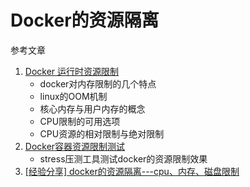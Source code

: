# Docker的资源隔离

参考文章

1. [Docker 运行时资源限制](https://blog.csdn.net/candcplusplus/article/details/53728507)
    - docker对内存限制的几个特点
    - linux的OOM机制
    - 核心内存与用户内存的概念
    - CPU限制的可用选项
    - CPU资源的相对限制与绝对限制
2. [Docker容器资源限制测试](https://www.centos.bz/2017/12/docker%E5%AE%B9%E5%99%A8%E8%B5%84%E6%BA%90%E9%99%90%E5%88%B6%E6%B5%8B%E8%AF%95/)
    - stress压测工具测试docker的资源限制效果
3. [[经验分享] docker的资源隔离---cpu、内存、磁盘限制](http://www.iyunv.com/thread-116572-1-1.html)
